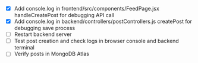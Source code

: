 - [x] Add console.log in frontend/src/components/FeedPage.jsx handleCreatePost for debugging API call
- [x] Add console.log in backend/controllers/postControllers.js createPost for debugging save process
- [ ] Restart backend server
- [ ] Test post creation and check logs in browser console and backend terminal
- [ ] Verify posts in MongoDB Atlas
